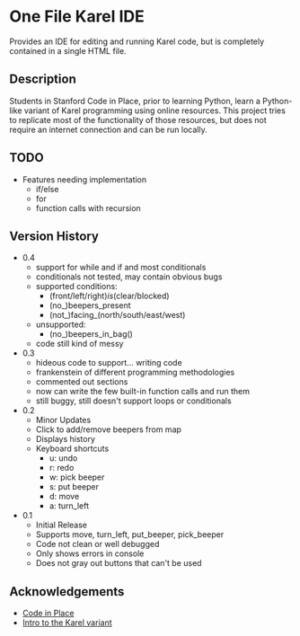 # One File Karel IDE

Provides an IDE for editing and running Karel code, but is completely contained in a single HTML file.

## Description

Students in Stanford Code in Place, prior to learning Python, learn a Python-like variant of Karel programming using online resources. This project tries to replicate most of the functionality of those resources, but does not require an internet connection and can be run locally.

## TODO
* Features needing implementation
    * if/else
    * for
    * function calls with recursion
    

## Version History
* 0.4
    * support for while and if and most conditionals
    * conditionals not tested, may contain obvious bugs
    * supported conditions:
        * (front/left/right)_is_(clear/blocked)
        * (no_)beepers_present
        * (not_)facing_(north/south/east/west)
    * unsupported:
        * (no_)beepers_in_bag()
    * code still kind of messy
* 0.3
    * hideous code to support... writing code
    * frankenstein of different programming methodologies
    * commented out sections
    * now can write the few built-in function calls and run them
    * still buggy, still doesn't support loops or conditionals
* 0.2
    * Minor Updates
    * Click to add/remove beepers from map
    * Displays history
    * Keyboard shortcuts
        * u: undo
        * r: redo
        * w: pick beeper
        * s: put beeper
        * d: move
        * a: turn_left
* 0.1
    * Initial Release
    * Supports move, turn_left, put_beeper, pick_beeper
    * Code not clean or well debugged
    * Only shows errors in console
    * Does not gray out buttons that can't be used

## Acknowledgements

* [Code in Place](https://codeinplace.stanford.edu/)
* [Intro to the Karel variant](https://compedu.stanford.edu/karel-reader/docs/python/en/intro.html)

